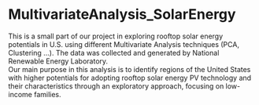 # MultivariateAnalysis_SolarEnergy
This is a small part of our project in exploring rooftop solar energy potentials in U.S. using different Multivariate Analysis techniques (PCA, Clustering ...).  The data was collected and generated by National Renewable Energy Laboratory.   
Our main purpose in this analysis is to identify regions of the United States with higher potentials for adopting rooftop solar energy PV technology and their characteristics through an exploratory approach, focusing on low-income families.
